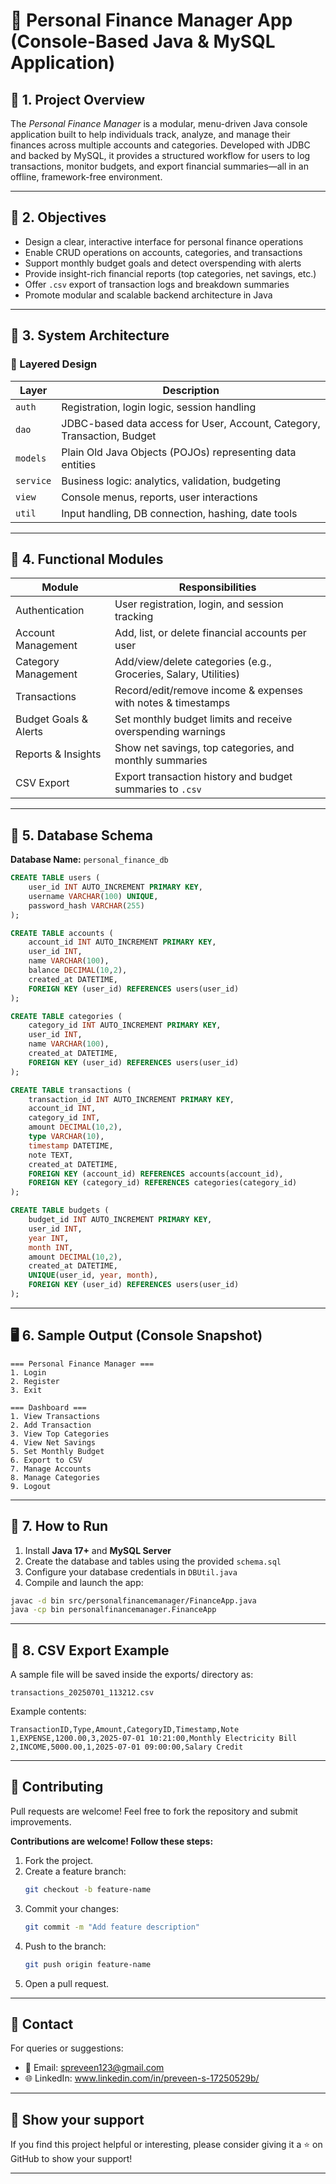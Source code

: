# 📘 Personal Finance Manager App (Console-Based Java & MySQL Application)


## 📄 1. Project Overview

The *Personal Finance Manager* is a modular, menu-driven Java console application built to help individuals track, analyze, and manage their finances across multiple accounts and categories. Developed with JDBC and backed by MySQL, it provides a structured workflow for users to log transactions, monitor budgets, and export financial summaries—all in an offline, framework-free environment.

---

## 🎯 2. Objectives

- Design a clear, interactive interface for personal finance operations  
- Enable CRUD operations on accounts, categories, and transactions  
- Support monthly budget goals and detect overspending with alerts  
- Provide insight-rich financial reports (top categories, net savings, etc.)  
- Offer `.csv` export of transaction logs and breakdown summaries  
- Promote modular and scalable backend architecture in Java  

---

## 🧱 3. System Architecture

### 🔹 Layered Design

| Layer       | Description                                        |
|-------------|----------------------------------------------------|
| `auth`      | Registration, login logic, session handling        |
| `dao`       | JDBC-based data access for User, Account, Category, Transaction, Budget |
| `models`    | Plain Old Java Objects (POJOs) representing data entities |
| `service`   | Business logic: analytics, validation, budgeting   |
| `view`      | Console menus, reports, user interactions          |
| `util`      | Input handling, DB connection, hashing, date tools |

---

## 🧪 4. Functional Modules

| Module                | Responsibilities                                                   |
|-----------------------|--------------------------------------------------------------------|
| Authentication        | User registration, login, and session tracking                    |
| Account Management    | Add, list, or delete financial accounts per user                  |
| Category Management   | Add/view/delete categories (e.g., Groceries, Salary, Utilities)   |
| Transactions          | Record/edit/remove income & expenses with notes & timestamps      |
| Budget Goals & Alerts | Set monthly budget limits and receive overspending warnings       |
| Reports & Insights    | Show net savings, top categories, and monthly summaries           |
| CSV Export            | Export transaction history and budget summaries to `.csv`         |

---

## 📂 5. Database Schema

**Database Name:** `personal_finance_db`

```sql
CREATE TABLE users (
    user_id INT AUTO_INCREMENT PRIMARY KEY,
    username VARCHAR(100) UNIQUE,
    password_hash VARCHAR(255)
);

CREATE TABLE accounts (
    account_id INT AUTO_INCREMENT PRIMARY KEY,
    user_id INT,
    name VARCHAR(100),
    balance DECIMAL(10,2),
    created_at DATETIME,
    FOREIGN KEY (user_id) REFERENCES users(user_id)
);

CREATE TABLE categories (
    category_id INT AUTO_INCREMENT PRIMARY KEY,
    user_id INT,
    name VARCHAR(100),
    created_at DATETIME,
    FOREIGN KEY (user_id) REFERENCES users(user_id)
);

CREATE TABLE transactions (
    transaction_id INT AUTO_INCREMENT PRIMARY KEY,
    account_id INT,
    category_id INT,
    amount DECIMAL(10,2),
    type VARCHAR(10),
    timestamp DATETIME,
    note TEXT,
    created_at DATETIME,
    FOREIGN KEY (account_id) REFERENCES accounts(account_id),
    FOREIGN KEY (category_id) REFERENCES categories(category_id)
);

CREATE TABLE budgets (
    budget_id INT AUTO_INCREMENT PRIMARY KEY,
    user_id INT,
    year INT,
    month INT,
    amount DECIMAL(10,2),
    created_at DATETIME,
    UNIQUE(user_id, year, month),
    FOREIGN KEY (user_id) REFERENCES users(user_id)
);
```

---

## 🖥️ 6. Sample Output (Console Snapshot)

```
=== Personal Finance Manager ===
1. Login
2. Register
3. Exit

=== Dashboard ===
1. View Transactions
2. Add Transaction
3. View Top Categories
4. View Net Savings
5. Set Monthly Budget
6. Export to CSV
7. Manage Accounts
8. Manage Categories
9. Logout
```

---

## 🚀 7. How to Run

1. Install **Java 17+** and **MySQL Server**
2. Create the database and tables using the provided `schema.sql`
3. Configure your database credentials in `DBUtil.java`
4. Compile and launch the app:

```bash
javac -d bin src/personalfinancemanager/FinanceApp.java
java -cp bin personalfinancemanager.FinanceApp
```

---

## 🧾 8. CSV Export Example
A sample file will be saved inside the exports/ directory as:
```
transactions_20250701_113212.csv
```
Example contents:
```
TransactionID,Type,Amount,CategoryID,Timestamp,Note
1,EXPENSE,1200.00,3,2025-07-01 10:21:00,Monthly Electricity Bill
2,INCOME,5000.00,1,2025-07-01 09:00:00,Salary Credit
```

---

## 🤝 Contributing

Pull requests are welcome! Feel free to fork the repository and submit improvements.

**Contributions are welcome! Follow these steps:**
1. Fork the project.
2. Create a feature branch:
   ```bash
   git checkout -b feature-name
   ```
3. Commit your changes:
   ```bash
   git commit -m "Add feature description"
   ```
4. Push to the branch:
   ```bash
   git push origin feature-name
   ```
5. Open a pull request.

---

## 📧 Contact

For queries or suggestions:
- 📧 Email: spreveen123@gmail.com
- 🌐 LinkedIn: www.linkedin.com/in/preveen-s-17250529b/

---

## 🌟 Show your support

If you find this project helpful or interesting, please consider giving it a ⭐ on GitHub to show your support!

---
